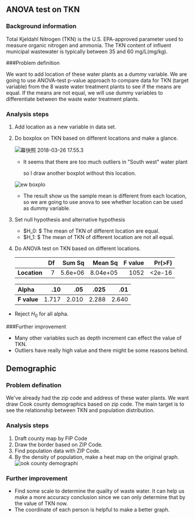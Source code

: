 ## ANOVA test on TKN

### Background information

Total Kjeldahl Nitrogen (TKN) is the U.S. EPA-approved parameter used to measure organic nitrogen and ammonia. The TKN content of influent municipal wastewater is typically between 35 and 60 mg/L(mg/kg).

###Problem definition

We want to add location of these water plants as a dummy variable. We are going to use ANOVA-test p-value approach to compare data for TKN (target variable) from the 8 waste water treatment plants to see if the means are equal. If the means are not equal, we will use dummy variables to differentiate between the waste water treatment plants. 

### Analysis steps

1. Add location as a new variable in data set. 

2. Do boxplox on TKN based on different locations and make a glance.

   ![幕快照 2018-03-26 17.55.3](https://i.imgur.com/i6Wqfg8.jpg)

   - It seems that there are too much outliers in "South west" water plant

     so I draw another boxplot without this location.

   ![ew boxplo](https://i.imgur.com/acXQwWY.jpg)

   - The result show us the sample mean is different from each location, so we are going to use anova to see whether location can be used as dummy variable.

3. Set null hypothesis and alternative hypothesis 

   - $H_0: $ The mean of TKN of different location are equal.
   - $H_1: $ The mean of TKN of different location are not all equal.

4. Do ANOVA test on TKN based on different locations.

   |              |   Df |  Sum Sq |  Mean Sq | F value | Pr(>F) |
   | ------------ | ---: | ------: | -------: | ------: | -----: |
   | **Location** |    7 | 5.6e+06 | 8.04e+05 |    1052 | <2e-16 |
   
   | Alpha        |   .10|   .05   |  .025    |   .01 |
   | :----------  | ----:| ----:   | ----:    | ----: |
   |  **F value** | 1.717| 2.010   | 2.288    | 2.640 |

- Reject $H_0$ for all alpha.

###Further improvement

- Many other variables such as depth increment can effect the value of TKN.
- Outliers have really high value and there might be some reasons behind.

## Demographic

### Problem defination

We've already had the zip code and address of these water plants. We want draw Cook county demographics based on zip code. The main target is to see the relationship between TKN and population distribution. 

### Analysis steps

1. Draft county map by FIP Code
2. Draw the border based on ZIP Code.
3. Find population data with ZIP Code. 
4. By the density of population, make a heat map on the original graph.![ook county demographi](https://i.imgur.com/89KKoX3.jpg)



### Further improvement 

- Find some scale to determine the quailty of waste water. It can help us make a more accuracy conclusion since we can only determine that by the value of TKN now.
- The coordinate of each person is helpful to make a better graph.





